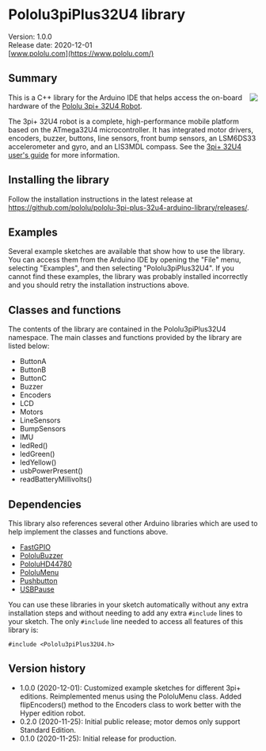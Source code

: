 # Pololu3piPlus32U4 library

Version: 1.0.0<br/>
Release date: 2020-12-01<br/>
[www.pololu.com](https://www.pololu.com/)

## Summary

<img align="right" src="https://a.pololu-files.com/picture/0J11029.240w.jpg?6587c7507cb885bf3d4cdab208e39ddf">

This is a C++ library for the Arduino IDE that helps access the on-board hardware of the [Pololu 3pi+ 32U4 Robot](https://www.pololu.com/category/280/3pi-32u4-robot).

The 3pi+ 32U4 robot is a complete, high-performance mobile platform based on the ATmega32U4 microcontroller.  It has integrated motor drivers, encoders, buzzer, buttons, line sensors, front bump sensors, an LSM6DS33 accelerometer and gyro, and an LIS3MDL compass. See the [3pi+ 32U4 user's guide](https://www.pololu.com/docs/0J83) for more information.

## Installing the library

Follow the installation instructions in the latest release at https://github.com/pololu/pololu-3pi-plus-32u4-arduino-library/releases/.

## Examples

Several example sketches are available that show how to use the library.  You can access them from the Arduino IDE by opening the "File" menu, selecting "Examples", and then selecting "Pololu3piPlus32U4".  If you cannot find these examples, the library was probably installed incorrectly and you should retry the installation instructions above.

## Classes and functions

The contents of the library are contained in the Pololu3piPlus32U4 namespace. The main classes and functions provided by the library are listed below:

* ButtonA
* ButtonB
* ButtonC
* Buzzer
* Encoders
* LCD
* Motors
* LineSensors
* BumpSensors
* IMU
* ledRed()
* ledGreen()
* ledYellow()
* usbPowerPresent()
* readBatteryMillivolts()

## Dependencies

This library also references several other Arduino libraries which are used to help implement the classes and functions above.

* [FastGPIO](https://github.com/pololu/fastgpio-arduino)
* [PololuBuzzer](https://github.com/pololu/pololu-buzzer-arduino)
* [PololuHD44780](https://github.com/pololu/pololu-hd44780-arduino)
* [PololuMenu](https://github.com/pololu/pololu-menu-arduino)
* [Pushbutton](https://github.com/pololu/pushbutton-arduino)
* [USBPause](https://github.com/pololu/usb-pause-arduino)


You can use these libraries in your sketch automatically without any extra installation steps and without needing to add any extra `#include` lines to your sketch. The only `#include` line needed to access all features of this library is:

~~~{.cpp}
#include <Pololu3piPlus32U4.h>
~~~

## Version history

* 1.0.0 (2020-12-01): Customized example sketches for different 3pi+ editions. Reimplemented menus using the PololuMenu class. Added flipEncoders() method to the Encoders class to work better with the Hyper edition robot.
* 0.2.0 (2020-11-25): Initial public release; motor demos only support Standard Edition.
* 0.1.0 (2020-11-25): Initial release for production.

